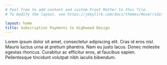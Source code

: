 ```yaml
---
# Feel free to add content and custom Front Matter to this file.
# To modify the layout, see https://jekyllrb.com/docs/themes/#overriding-theme-defaults

layout: home
title: Subscription Payments to Highwood Design
---
```

Lorem ipsum dolor sit amet, consectetur adipiscing elit. Cras id eros nisl. Mauris luctus urna at pretium pharetra. Nam eu justo lacus. Donec molestie egestas rhoncus. Curabitur ac efficitur eros, at faucibus sapien. Pellentesque tincidunt volutpat nibh iaculis bibendum. 